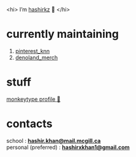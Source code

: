 \<hi\> I’m [hashirkz](https://github.com/hashirkz) :purple_heart: \</hi\>  


# currently maintaining
1. [pinterest_knn](https://github.com/hashirkz/pinterest_knn)  
2. [denoland_merch](https://github.com/hashirkz/merch-darkmode)  

# stuff
[monkeytype profile :rat: ](https://monkeytype.com/profile/sleepyzzzz)  

# contacts
school : **hashir.khan@mail.mcgill.ca**  
personal (preferred) : **hashirxkhan1@gmail.com**  


<!---
hashirkz/hashirkz is a ✨ special ✨ repository because its `README.md` (this file) appears on your GitHub profile.
You can click the Preview link to take a look at your changes.
--->
